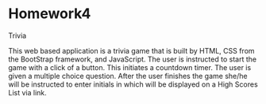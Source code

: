 # Homework4
Trivia

This web based application is a trivia game that is built by HTML, CSS from the BootStrap framework, and JavaScript. The user is instructed to start the game with a click of a button. This initiates a countdown timer. The user is given a multiple choice question. After the user finishes the game she/he will be instructed to enter initials in which will be displayed on a High Scores List via link. 